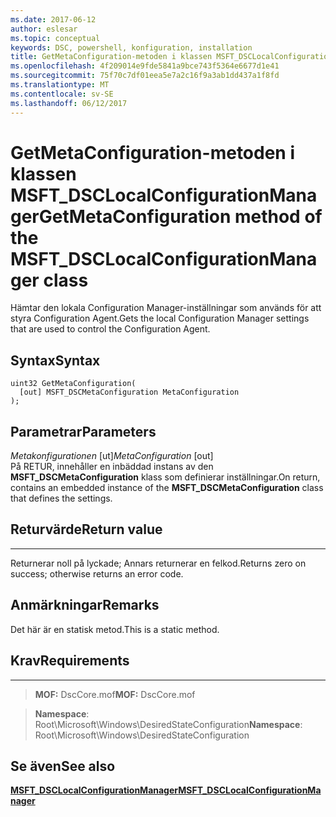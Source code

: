 ```yaml
---
ms.date: 2017-06-12
author: eslesar
ms.topic: conceptual
keywords: DSC, powershell, konfiguration, installation
title: GetMetaConfiguration-metoden i klassen MSFT_DSCLocalConfigurationManager
ms.openlocfilehash: 4f209014e9fde5841a9bce743f5364e6677d1e41
ms.sourcegitcommit: 75f70c7df01eea5e7a2c16f9a3ab1dd437a1f8fd
ms.translationtype: MT
ms.contentlocale: sv-SE
ms.lasthandoff: 06/12/2017
---
```

# <a name="getmetaconfiguration-method-of-the-msftdsclocalconfigurationmanager-class"></a><span data-ttu-id="885cc-103">GetMetaConfiguration-metoden i klassen MSFT_DSCLocalConfigurationManager</span><span class="sxs-lookup"><span data-stu-id="885cc-103">GetMetaConfiguration method of the MSFT_DSCLocalConfigurationManager class</span></span>

<span data-ttu-id="885cc-104">Hämtar den lokala Configuration Manager-inställningar som används för att styra Configuration Agent.</span><span class="sxs-lookup"><span data-stu-id="885cc-104">Gets the local Configuration Manager settings that are used to control the Configuration Agent.</span></span>

<a name="syntax"></a><span data-ttu-id="885cc-105">Syntax</span><span class="sxs-lookup"><span data-stu-id="885cc-105">Syntax</span></span>
------

```mof
uint32 GetMetaConfiguration(
  [out] MSFT_DSCMetaConfiguration MetaConfiguration
);
```

<a name="parameters"></a><span data-ttu-id="885cc-106">Parametrar</span><span class="sxs-lookup"><span data-stu-id="885cc-106">Parameters</span></span>
----------

<span data-ttu-id="885cc-107">*Metakonfigurationen* \[ut\]</span><span class="sxs-lookup"><span data-stu-id="885cc-107">*MetaConfiguration* \[out\]</span></span>  
<span data-ttu-id="885cc-108">På RETUR, innehåller en inbäddad instans av den **MSFT_DSCMetaConfiguration** klass som definierar inställningar.</span><span class="sxs-lookup"><span data-stu-id="885cc-108">On return, contains an embedded instance of the **MSFT_DSCMetaConfiguration** class that defines the settings.</span></span>

## <a name="return-value"></a><span data-ttu-id="885cc-109">Returvärde</span><span class="sxs-lookup"><span data-stu-id="885cc-109">Return value</span></span>
------------

<span data-ttu-id="885cc-110">Returnerar noll på lyckade; Annars returnerar en felkod.</span><span class="sxs-lookup"><span data-stu-id="885cc-110">Returns zero on success; otherwise returns an error code.</span></span>

## <a name="remarks"></a><span data-ttu-id="885cc-111">Anmärkningar</span><span class="sxs-lookup"><span data-stu-id="885cc-111">Remarks</span></span>

<span data-ttu-id="885cc-112">Det här är en statisk metod.</span><span class="sxs-lookup"><span data-stu-id="885cc-112">This is a static method.</span></span>

## <a name="requirements"></a><span data-ttu-id="885cc-113">Krav</span><span class="sxs-lookup"><span data-stu-id="885cc-113">Requirements</span></span>
------------
><span data-ttu-id="885cc-114">**MOF:** DscCore.mof</span><span class="sxs-lookup"><span data-stu-id="885cc-114">**MOF:** DscCore.mof</span></span>

><span data-ttu-id="885cc-115">**Namespace**: Root\Microsoft\Windows\DesiredStateConfiguration</span><span class="sxs-lookup"><span data-stu-id="885cc-115">**Namespace**: Root\Microsoft\Windows\DesiredStateConfiguration</span></span>


## <a name="see-also"></a><span data-ttu-id="885cc-116">Se även</span><span class="sxs-lookup"><span data-stu-id="885cc-116">See also</span></span>


[<span data-ttu-id="885cc-117">**MSFT_DSCLocalConfigurationManager**</span><span class="sxs-lookup"><span data-stu-id="885cc-117">**MSFT_DSCLocalConfigurationManager**</span></span>](msft-dsclocalconfigurationmanager.md)


 

 



